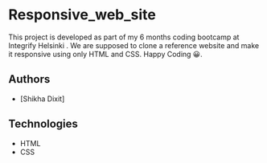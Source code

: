 # Responsive_web_site

This project is developed as part of my 6 months coding bootcamp at Integrify Helsinki . We are supposed to clone a reference website and make it responsive using only HTML and CSS. Happy Coding 😀.


## Authors

- [Shikha Dixit]


## Technologies

-   HTML
-   CSS
